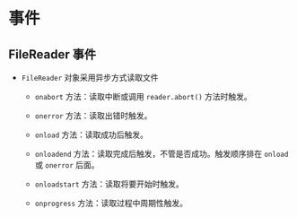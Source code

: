 # 事件

## FileReader 事件

  - `FileReader` 对象采用异步方式读取文件

      - `onabort` 方法：读取中断或调用 `reader.abort()` 方法时触发。

      - `onerror` 方法：读取出错时触发。

      - `onload` 方法：读取成功后触发。

      - `onloadend` 方法：读取完成后触发，不管是否成功。触发顺序排在 `onload` 或 `onerror` 后面。

      - `onloadstart` 方法：读取将要开始时触发。

      - `onprogress` 方法：读取过程中周期性触发。

